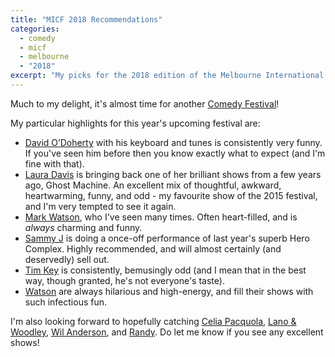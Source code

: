 ```yaml
---
title: "MICF 2018 Recommendations"
categories:
  - comedy
  - micf
  - melbourne
  - "2018"
excerpt: "My picks for the 2018 edition of the Melbourne International Comedy Festival"
---
```


Much to my delight, it's almost time for another [Comedy Festival](https://www.comedyfestival.com.au/2018)!

My particular highlights for this year's upcoming festival are:

* [David O’Doherty](https://www.comedyfestival.com.au/2018/shows/david-o-doherty) with his keyboard and tunes is consistently very funny. If you've seen him before then you know exactly what to expect (and I'm fine with that).
* [Laura Davis](https://www.comedyfestival.com.au/2018/shows/ghost-machine) is bringing back one of her brilliant shows from a few years ago, Ghost Machine. An excellent mix of thoughtful, awkward, heartwarming, funny, and odd - my favourite show of the 2015 festival, and I'm very tempted to see it again.
* [Mark Watson](https://www.comedyfestival.com.au/2018/shows/mark-watson), who I've seen many times. Often heart-filled, and is _always_ charming and funny.
* [Sammy J](https://www.comedyfestival.com.au/2018/shows/hero-complex) is doing a once-off performance of last year's superb Hero Complex. Highly recommended, and will almost certainly (and deservedly) sell out.
* [Tim Key](https://www.comedyfestival.com.au/2018/shows/tim-key) is consistently, bemusingly odd (and I mean that in the best way, though granted, he's not everyone's taste).
* [Watson](https://www.comedyfestival.com.au/2018/shows/watson-unfinished-business) are always hilarious and high-energy, and fill their shows with such infectious fun.

I'm also looking forward to hopefully catching [Celia Pacquola](https://www.comedyfestival.com.au/2018/shows/celia-pacquola-all-talk), [Lano & Woodley](https://www.comedyfestival.com.au/2018/shows/lano-woodley), [Wil Anderson](https://www.comedyfestival.com.au/2018/shows/wil-anderson-wilegal), and [Randy](https://www.comedyfestival.com.au/2018/shows/anti-crisis). Do let me know if you see any excellent shows!
